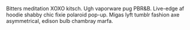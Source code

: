 Bitters meditation XOXO kitsch. Ugh vaporware pug PBR&B. Live-edge af hoodie shabby chic fixie polaroid pop-up. Migas lyft tumblr fashion axe asymmetrical, edison bulb chambray marfa.